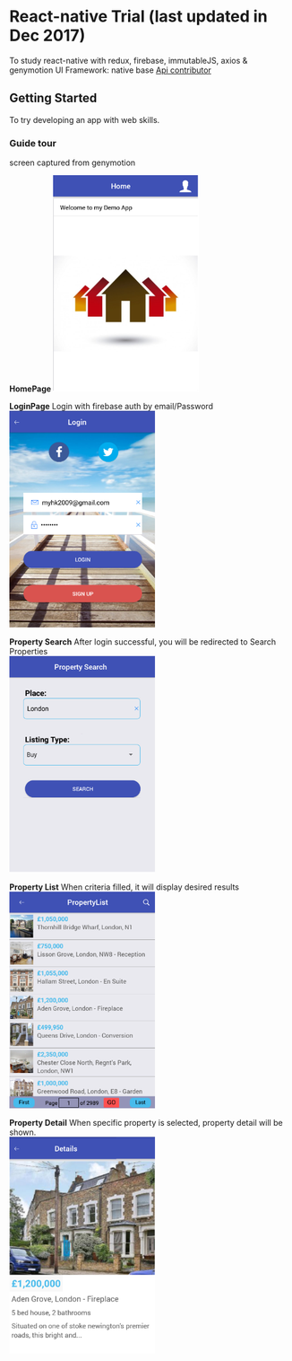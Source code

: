 # React-native Trial (last updated in Dec 2017)

To study react-native with redux, firebase, immutableJS, axios & genymotion
UI Framework: native base
[Api contributor](http://api.nestoria.co.uk)

## Getting Started

To try developing an app with web skills.

### Guide tour

screen captured from genymotion

**HomePage**
<img src="https://github.com/johnchan2016/react-native/blob/master/screens/home.png" width="260" height="386">

**LoginPage**
Login with firebase auth by email/Password <br/>
<img src="https://github.com/johnchan2016/react-native/blob/master/screens/login.png" width="260" height="386">

**Property Search**
After login successful, you will be redirected to Search Properties <br/>
<img src="https://github.com/johnchan2016/react-native/blob/master/screens/search.png" width="260" height="386">

**Property List**
When criteria filled, it will display desired results <br/>
<img src="https://github.com/johnchan2016/react-native/blob/master/screens/list.png" width="260" height="386">

**Property Detail**
When specific property is selected, property detail will be shown. <br/>
<img src="https://github.com/johnchan2016/react-native/blob/master/screens/detail.png" width="260" height="386">

